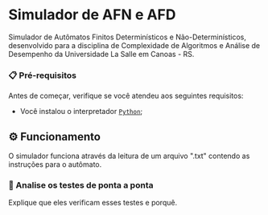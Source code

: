 # Simulador de AFN e AFD

Simulador de Autômatos Finitos Determinísticos e Não-Determinísticos, desenvolvido para a disciplina de Complexidade de Algoritmos e Análise de Desempenho da Universidade La Salle em Canoas - RS.

### 📋 Pré-requisitos

Antes de começar, verifique se você atendeu aos seguintes requisitos:
* Você instalou o interpretador [`Python`](https://www.python.org/);

## ⚙️ Funcionamento

O simulador funciona através da leitura de um arquivo ".txt" contendo as instruções para o autômato. 

### 🔩 Analise os testes de ponta a ponta

Explique que eles verificam esses testes e porquê.
